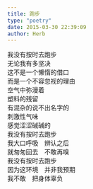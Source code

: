 ```yaml
---  
title: 跑步  
type: "poetry"  
date: 2015-03-30 22:39:09  
author: Herb  
---  
```

我没有按时去跑步  
无论我有多坚决  
这不是一个懒惰的借口  
而是一个不容忽视的理由  
空气中弥漫着  
塑料的残留  
有混杂的说不出名字的  
刺激性气味  
感觉涩涩碱碱的  
我没有按时去跑步  
我大口呼吸　辨认之后  
就匆匆回去　不敢再嗅  
我没有按时去跑步  
因为这环境　并非我预期  
我不敢　把身体辜负